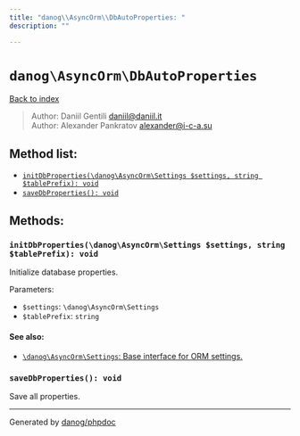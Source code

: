 ```yaml
---
title: "danog\\AsyncOrm\\DbAutoProperties: "
description: ""

---
```

# `danog\AsyncOrm\DbAutoProperties`
[Back to index](../../index.md)

> Author: Daniil Gentili <daniil@daniil.it>  
> Author: Alexander Pankratov <alexander@i-c-a.su>  
  

  




## Method list:
* [`initDbProperties(\danog\AsyncOrm\Settings $settings, string $tablePrefix): void`](#initdbproperties-danog-asyncorm-settings-settings-string-tableprefix-void)
* [`saveDbProperties(): void`](#savedbproperties-void)

## Methods:
### `initDbProperties(\danog\AsyncOrm\Settings $settings, string $tablePrefix): void`

Initialize database properties.


Parameters:

* `$settings`: `\danog\AsyncOrm\Settings`   
* `$tablePrefix`: `string`   


#### See also: 
* [`\danog\AsyncOrm\Settings`: Base interface for ORM settings.](../../danog/AsyncOrm/Settings.md)




### `saveDbProperties(): void`

Save all properties.



---
Generated by [danog/phpdoc](https://phpdoc.daniil.it)
